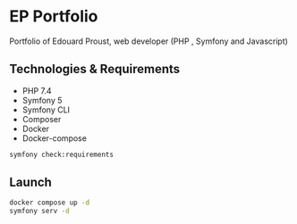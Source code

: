 # EP Portfolio

Portfolio of Edouard Proust, web developer (PHP , Symfony and Javascript)

## Technologies & Requirements

- PHP 7.4
- Symfony 5
- Symfony CLI
- Composer
- Docker
- Docker-compose

```bash
symfony check:requirements
```

## Launch

```bash
docker compose up -d
symfony serv -d 
```